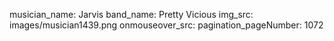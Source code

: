 musician_name: Jarvis
band_name: Pretty Vicious
img_src: images/musician1439.png
onmouseover_src: 
pagination_pageNumber: 1072